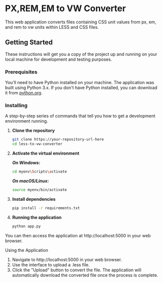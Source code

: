 # PX,REM,EM to VW Converter

This web application converts files containing CSS unit values from px, em, and rem to vw units within LESS and CSS files.

## Getting Started

These instructions will get you a copy of the project up and running on your local machine for development and testing purposes.

### Prerequisites

You'll need to have Python installed on your machine. The application was built using Python 3.x. If you don't have Python installed, you can download it from [python.org](https://www.python.org/downloads/).

### Installing

A step-by-step series of commands that tell you how to get a development environment running.

1. **Clone the repository**

   ```bash
   git clone https://your-repository-url-here
   cd less-to-vw-converter
   ```

2. **Activate the virtual environment**

    ***On Windows:***
    ```bash
    cd myenv\Scripts\activate
    ```
     ***On macOS/Linux:***
     ```bash
    source myenv/bin/activate
    ```

3. **Install dependencies**
    ```bash
    pip install -r requirements.txt
    ```
4. **Running the application**
    ```bash
    python app.py
    ```
You can then access the application at http://localhost:5000 in your web browser.

Using the Application
1. Navigate to http://localhost:5000 in your web browser.
2. Use the interface to upload a .less file.
3. Click the "Upload" button to convert the file. The application will automatically download the converted file once the process is complete.

